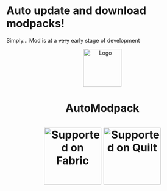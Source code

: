 # Auto update and download modpacks!
Simply...
Mod is at a ~~very~~ early stage of development

  
<p align="center"><img src="https://i.imgur.com/WQofabo.png" alt="Logo" width="100"></p>
<h1 align="center">AutoModpack  <br></br>
    <a href="https://fabricmc.net/"><img
        src="https://cdn.discordapp.com/attachments/705864145169416313/969720133998239794/fabric_supported.png"
        alt="Supported on Fabric"
        width="150"
    ></a>
    <a href="https://quiltmc.org/"><img
        src="https://cdn.discordapp.com/attachments/705864145169416313/969716884482183208/quilt_supported.png"
        alt="Supported on Quilt"
        width="150"
    ></a>
</h1>
